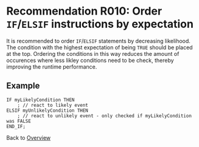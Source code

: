 # Recommendation R010: Order `IF`/`ELSIF` instructions by expectation

It is recommended to order `IF`/`ELSIF` statements by decreasing likelihood.
The condition with the highest expectation of being `TRUE` should be placed at the top.
Ordering the conditions in this way reduces the amount of occurences where less likley conditions need to be check, thereby improving the runtime performance.

## Example

```iecst
IF myLikelyCondition THEN
    ; // react to likely event
ELSIF myUnlikelyCondition THEN
    ; // react to unlikely event - only checked if myLikelyCondition was FALSE
END_IF;
```

Back to [Overview](./01_Introduction.md)
